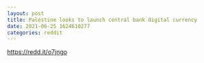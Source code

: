 ```yaml
--- 
layout: post 
title: Palestine looks to launch central bank digital currency 
date: 2021-06-25 1624610277 
categories: reddit 
--- 
```

https://redd.it/o7jngo